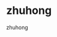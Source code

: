 # zhuhong
zhuhong
<!DOCTYPE html>
<html lang="en">
<head>
	<meta charset="UTF-8">
	<title>Document</title>
</head>
<body>
	<div></div>
</body>
</html>